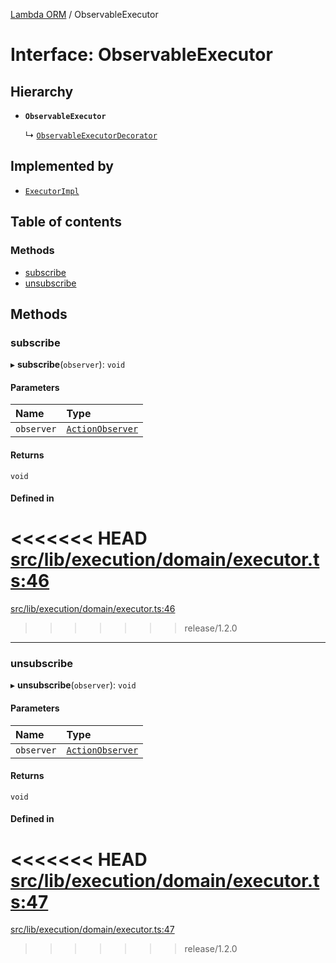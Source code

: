 [Lambda ORM](../README.md) / ObservableExecutor

# Interface: ObservableExecutor

## Hierarchy

- **`ObservableExecutor`**

  ↳ [`ObservableExecutorDecorator`](ObservableExecutorDecorator.md)

## Implemented by

- [`ExecutorImpl`](../classes/ExecutorImpl.md)

## Table of contents

### Methods

- [subscribe](ObservableExecutor.md#subscribe)
- [unsubscribe](ObservableExecutor.md#unsubscribe)

## Methods

### subscribe

▸ **subscribe**(`observer`): `void`

#### Parameters

| Name | Type |
| :------ | :------ |
| `observer` | [`ActionObserver`](../classes/ActionObserver.md) |

#### Returns

`void`

#### Defined in

<<<<<<< HEAD
[src/lib/execution/domain/executor.ts:46](https://github.com/lambda-orm/lambdaorm/blob/2f28c8f6/src/lib/execution/domain/executor.ts#L46)
=======
[src/lib/execution/domain/executor.ts:46](https://github.com/lambda-orm/lambdaorm/blob/73ae43da/src/lib/execution/domain/executor.ts#L46)
>>>>>>> release/1.2.0

___

### unsubscribe

▸ **unsubscribe**(`observer`): `void`

#### Parameters

| Name | Type |
| :------ | :------ |
| `observer` | [`ActionObserver`](../classes/ActionObserver.md) |

#### Returns

`void`

#### Defined in

<<<<<<< HEAD
[src/lib/execution/domain/executor.ts:47](https://github.com/lambda-orm/lambdaorm/blob/2f28c8f6/src/lib/execution/domain/executor.ts#L47)
=======
[src/lib/execution/domain/executor.ts:47](https://github.com/lambda-orm/lambdaorm/blob/73ae43da/src/lib/execution/domain/executor.ts#L47)
>>>>>>> release/1.2.0
